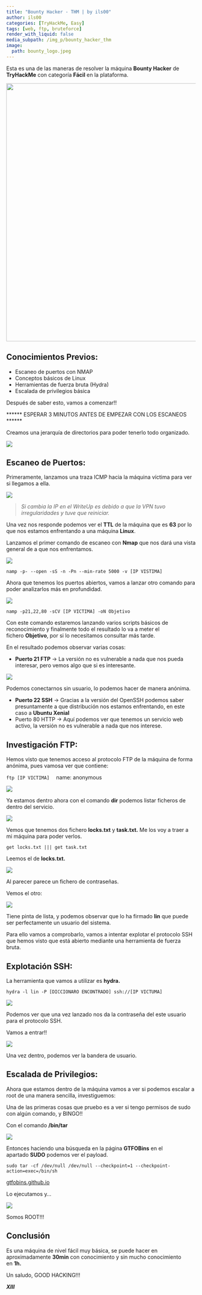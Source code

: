```yaml
---
title: "Bounty Hacker - THM | by ils00"
author: ils00
categories: [TryHackMe, Easy]
tags: [web, ftp, bruteforce]
render_with_liquid: false
media_subpath: /img_p/bounty_hacker_thm
image:
  path: bounty_logo.jpeg
---
```




Esta es una de las maneras de resolver la máquina **Bounty Hacker** de **TryHackMe** con categoría **Fácil** en la plataforma.

<img title="" src="maquina.png" alt="" width="684">

## **Conocimientos Previos:**

- Escaneo de puertos con NMAP
- Conceptos básicos de Linux
- Herramientas de fuerza bruta (Hydra)
- Escalada de privilegios básica

Después de saber esto, vamos a comenzar!!

****** ESPERAR 3 MINUTOS ANTES DE EMPEZAR CON LOS ESCANEOS ******

Creamos una jerarquía de directorios para poder tenerlo todo organizado.

![](jerarquia.webp)

## Escaneo de Puertos:

Primeramente, lanzamos una traza ICMP hacia la máquina víctima para ver si llegamos a ella.

![](ping.webp)

> *Si cambia la IP en el WriteUp es debido a que la VPN tuvo irregularidades y tuve que reiniciar.*

Una vez nos responde podemos ver el **TTL** de la máquina que es **63** por lo que nos estamos enfrentando a una máquina **Linux**.

Lanzamos el primer comando de escaneo con **Nmap** que nos dará una vista general de a que nos enfrentamos.

![](https://miro.medium.com/v2/resize:fit:618/1*NVbvFPnJbgGkaY7Mejx47A.png)

`namp -p- --open -sS -n -Pn --min-rate 5000 -v [IP VISTIMA]`

Ahora que tenemos los puertos abiertos, vamos a lanzar otro comando para poder analizarlos más en profundidad.

![](nmap2.webp)

`namp -p21,22,80 -sCV [IP VICTIMA] -oN Objetivo`

Con este comando estaremos lanzando varios scripts básicos de reconocimiento y finalmente todo el resultado lo va a meter el fichero **Objetivo**, por si lo necesitamos consultar más tarde.

En el resultado podemos observar varias cosas:

- **Puerto 21 FTP** → La versión no es vulnerable a nada que nos pueda interesar, pero vemos algo que si es interesante.

![](ftp.webp)

Podemos conectarnos sin usuario, lo podemos hacer de manera anónima.

- **Puerto 22 SSH** → Gracias a la versión del OpenSSH podemos saber presuntamente a que distribución nos estamos enfrentando, en este caso a **Ubuntu Xenial**
- Puerto 80 HTTP → Aquí podemos ver que tenemos un servicio web activo, la versión no es vulnerable a nada que nos interese.

## Investigación FTP:

Hemos visto que tenemos acceso al protocolo FTP de la máquina de forma anónima, pues vamosa ver que contiene:

`ftp [IP VICTIMA]  `
name: anonymous

![](ftp2.webp)

Ya estamos dentro ahora con el comando **dir** podemos listar ficheros de dentro del servicio.

![](ftp3.webp)

Vemos que tenemos dos fichero **locks.txt** y **task.txt.** Me los voy a traer a mi máquina para poder verlos.

`get locks.txt ||| get task.txt`

Leemos el de **locks.txt.**

![](ftp4.webp)

Al parecer parece un fichero de contraseñas.

Vemos el otro:

![](cat.webp)

Tiene pinta de lista, y podemos observar que lo ha firmado **lin** que puede ser perfectamente un usuario del sistema.

Para ello vamos a comprobarlo, vamos a intentar explotar el protocolo SSH que hemos visto que está abierto mediante una herramienta de fuerza bruta.

## Explotación SSH:

La herramienta que vamos a utilizar es **hydra.**

`hydra -l lin -P [DICCIONARO ENCONTRADO] ssh://[IP VICTUMA]`

![](hydra.webp)

Podemos ver que una vez lanzado nos da la contraseña del este usuario para el protocolo SSH.

Vamos a entrar!!

![](ssh.webp)

Una vez dentro, podemos ver la bandera de usuario.

## Escalada de Privilegios:

Ahora que estamos dentro de la máquina vamos a ver si podemos escalar a root de una manera sencilla, investiguemos:

Una de las primeras cosas que pruebo es a ver si tengo permisos de sudo con algún comando, y BINGO!!

Con el comando **/bin/tar**

![](bintar.webp)

Entonces haciendo una búsqueda en la página **GTFOBins** en el apartado **SUDO** podemos ver el payload.

`sudo tar -cf /dev/null /dev/null --checkpoint=1 --checkpoint-action=exec=/bin/sh`



[gtfobins.github.io](https://gtfobins.github.io/gtfobins/tar/#sudo)



Lo ejecutamos y…

![](root.webp)

Somos ROOT!!!

## Conclusión

Es una máquina de nivel fácil muy básica, se puede hacer en aproximadamente **30min** con conocimiento y sin mucho conocimiento en **1h.**

Un saludo, GOOD HACKING!!!

***XIII***
